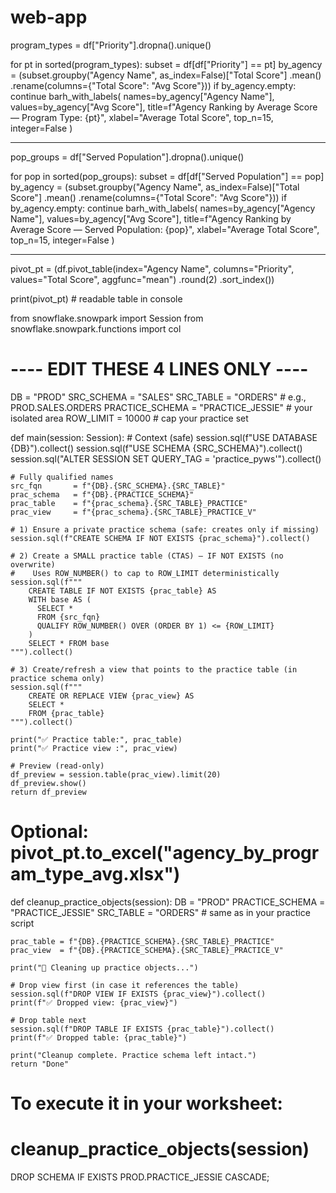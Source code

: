 # web-app

program_types = df["Priority"].dropna().unique()

for pt in sorted(program_types):
    subset = df[df["Priority"] == pt]
    by_agency = (subset.groupby("Agency Name", as_index=False)["Total Score"]
                        .mean()
                        .rename(columns={"Total Score": "Avg Score"}))
    if by_agency.empty:
        continue
    barh_with_labels(
        names=by_agency["Agency Name"],
        values=by_agency["Avg Score"],
        title=f"Agency Ranking by Average Score — Program Type: {pt}",
        xlabel="Average Total Score",
        top_n=15,
        integer=False
    )


---------------
pop_groups = df["Served Population"].dropna().unique()

for pop in sorted(pop_groups):
    subset = df[df["Served Population"] == pop]
    by_agency = (subset.groupby("Agency Name", as_index=False)["Total Score"]
                        .mean()
                        .rename(columns={"Total Score": "Avg Score"}))
    if by_agency.empty:
        continue
    barh_with_labels(
        names=by_agency["Agency Name"],
        values=by_agency["Avg Score"],
        title=f"Agency Ranking by Average Score — Served Population: {pop}",
        xlabel="Average Total Score",
        top_n=15,
        integer=False
    )


-----------
pivot_pt = (df.pivot_table(index="Agency Name",
                           columns="Priority",
                           values="Total Score",
                           aggfunc="mean")
              .round(2)
              .sort_index())

print(pivot_pt)      # readable table in console


from snowflake.snowpark import Session
from snowflake.snowpark.functions import col

# ---- EDIT THESE 4 LINES ONLY ----
DB              = "PROD"
SRC_SCHEMA      = "SALES"
SRC_TABLE       = "ORDERS"           # e.g., PROD.SALES.ORDERS
PRACTICE_SCHEMA = "PRACTICE_JESSIE"  # your isolated area
ROW_LIMIT       = 10000              # cap your practice set

def main(session: Session):
    # Context (safe)
    session.sql(f"USE DATABASE {DB}").collect()
    session.sql(f"USE SCHEMA {SRC_SCHEMA}").collect()
    session.sql("ALTER SESSION SET QUERY_TAG = 'practice_pyws'").collect()

    # Fully qualified names
    src_fqn       = f"{DB}.{SRC_SCHEMA}.{SRC_TABLE}"
    prac_schema   = f"{DB}.{PRACTICE_SCHEMA}"
    prac_table    = f"{prac_schema}.{SRC_TABLE}_PRACTICE"
    prac_view     = f"{prac_schema}.{SRC_TABLE}_PRACTICE_V"

    # 1) Ensure a private practice schema (safe: creates only if missing)
    session.sql(f"CREATE SCHEMA IF NOT EXISTS {prac_schema}").collect()

    # 2) Create a SMALL practice table (CTAS) — IF NOT EXISTS (no overwrite)
    #    Uses ROW_NUMBER() to cap to ROW_LIMIT deterministically
    session.sql(f"""
        CREATE TABLE IF NOT EXISTS {prac_table} AS
        WITH base AS (
          SELECT *
          FROM {src_fqn}
          QUALIFY ROW_NUMBER() OVER (ORDER BY 1) <= {ROW_LIMIT}
        )
        SELECT * FROM base
    """).collect()

    # 3) Create/refresh a view that points to the practice table (in practice schema only)
    session.sql(f"""
        CREATE OR REPLACE VIEW {prac_view} AS
        SELECT *
        FROM {prac_table}
    """).collect()

    print("✅ Practice table:", prac_table)
    print("✅ Practice view :", prac_view)

    # Preview (read-only)
    df_preview = session.table(prac_view).limit(20)
    df_preview.show()
    return df_preview

# Optional: pivot_pt.to_excel("agency_by_program_type_avg.xlsx")

def cleanup_practice_objects(session):
    DB              = "PROD"
    PRACTICE_SCHEMA = "PRACTICE_JESSIE"
    SRC_TABLE       = "ORDERS"  # same as in your practice script

    prac_table = f"{DB}.{PRACTICE_SCHEMA}.{SRC_TABLE}_PRACTICE"
    prac_view  = f"{DB}.{PRACTICE_SCHEMA}.{SRC_TABLE}_PRACTICE_V"

    print("🧹 Cleaning up practice objects...")

    # Drop view first (in case it references the table)
    session.sql(f"DROP VIEW IF EXISTS {prac_view}").collect()
    print(f"✅ Dropped view: {prac_view}")

    # Drop table next
    session.sql(f"DROP TABLE IF EXISTS {prac_table}").collect()
    print(f"✅ Dropped table: {prac_table}")

    print("Cleanup complete. Practice schema left intact.")
    return "Done"

# To execute it in your worksheet:
# cleanup_practice_objects(session)

DROP SCHEMA IF EXISTS PROD.PRACTICE_JESSIE CASCADE;

